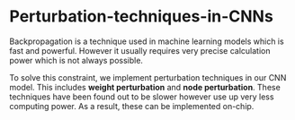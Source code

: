 # Perturbation-techniques-in-CNNs
Backpropagation is a technique used in machine learning models which is fast and powerful. However it usually requires very precise calculation power which is not always possible.

To solve this constraint, we implement perturbation techniques in our CNN model. This includes **weight perturbation** and **node perturbation**. These techniques have been found out to be slower however use up very less computing power. As a result, these can be implemented on-chip.

